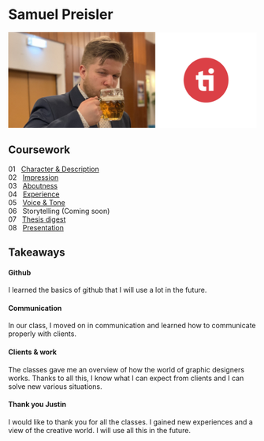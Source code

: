 # Samuel Preisler
![Sammy is enjoying his beer.](img/Samko.jpg)


## Coursework
01 &nbsp;&nbsp;[Character & Description](https://preislerdesign.github.io/english-for-designers/01-character-description/)<br>
02 &nbsp;&nbsp;[Impression](https://preislerdesign.github.io/english-for-designers/02-impression/)<br>
03 &nbsp;&nbsp;[Aboutness](https://preislerdesign.github.io/english-for-designers/03-aboutness/)<br>
04 &nbsp;&nbsp;[Experience](https://preislerdesign.github.io/english-for-designers/04-experience/)<br>
05 &nbsp;&nbsp;[Voice & Tone](https://preislerdesign.github.io/english-for-designers/05-voice-tone/)<br>
06 &nbsp;&nbsp;Storytelling (Coming soon)<br>
07 &nbsp;&nbsp;[Thesis digest](https://preislerdesign.github.io/english-for-designers/10-thesis-digest/)<br>
08 &nbsp;&nbsp;[Presentation](https://preislerdesign.github.io/english-for-designers/11-presentation/)<br>

## Takeaways
#### Github
I learned the basics of github that I will use a lot in the future.
#### Communication
In our class, I moved on in communication and learned how to communicate properly with clients.
#### Clients & work
The classes gave me an overview of how the world of graphic designers works. Thanks to all this, I know what I can expect from clients and I can solve new various situations.
#### Thank you Justin
I would like to thank you for all the classes. I gained new experiences and a view of the creative world. I will use all this in the future.
